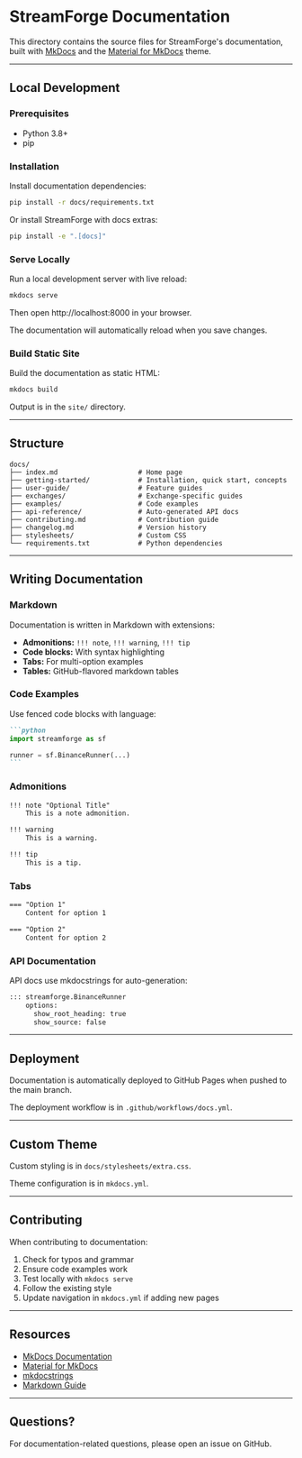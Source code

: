# StreamForge Documentation

This directory contains the source files for StreamForge's documentation, built with [MkDocs](https://www.mkdocs.org/) and the [Material for MkDocs](https://squidfunk.github.io/mkdocs-material/) theme.

---

## Local Development

### Prerequisites

- Python 3.8+
- pip

### Installation

Install documentation dependencies:

```bash
pip install -r docs/requirements.txt
```

Or install StreamForge with docs extras:

```bash
pip install -e ".[docs]"
```

### Serve Locally

Run a local development server with live reload:

```bash
mkdocs serve
```

Then open http://localhost:8000 in your browser.

The documentation will automatically reload when you save changes.

### Build Static Site

Build the documentation as static HTML:

```bash
mkdocs build
```

Output is in the `site/` directory.

---

## Structure

```
docs/
├── index.md                    # Home page
├── getting-started/            # Installation, quick start, concepts
├── user-guide/                 # Feature guides
├── exchanges/                  # Exchange-specific guides
├── examples/                   # Code examples
├── api-reference/              # Auto-generated API docs
├── contributing.md             # Contribution guide
├── changelog.md                # Version history
├── stylesheets/                # Custom CSS
└── requirements.txt            # Python dependencies
```

---

## Writing Documentation

### Markdown

Documentation is written in Markdown with extensions:

- **Admonitions:** `!!! note`, `!!! warning`, `!!! tip`
- **Code blocks:** With syntax highlighting
- **Tabs:** For multi-option examples
- **Tables:** GitHub-flavored markdown tables

### Code Examples

Use fenced code blocks with language:

````markdown
```python
import streamforge as sf

runner = sf.BinanceRunner(...)
```
````

### Admonitions

```markdown
!!! note "Optional Title"
    This is a note admonition.

!!! warning
    This is a warning.

!!! tip
    This is a tip.
```

### Tabs

```markdown
=== "Option 1"
    Content for option 1

=== "Option 2"
    Content for option 2
```

### API Documentation

API docs use mkdocstrings for auto-generation:

```markdown
::: streamforge.BinanceRunner
    options:
      show_root_heading: true
      show_source: false
```

---

## Deployment

Documentation is automatically deployed to GitHub Pages when pushed to the main branch.

The deployment workflow is in `.github/workflows/docs.yml`.

---

## Custom Theme

Custom styling is in `docs/stylesheets/extra.css`.

Theme configuration is in `mkdocs.yml`.

---

## Contributing

When contributing to documentation:

1. Check for typos and grammar
2. Ensure code examples work
3. Test locally with `mkdocs serve`
4. Follow the existing style
5. Update navigation in `mkdocs.yml` if adding new pages

---

## Resources

- [MkDocs Documentation](https://www.mkdocs.org/)
- [Material for MkDocs](https://squidfunk.github.io/mkdocs-material/)
- [mkdocstrings](https://mkdocstrings.github.io/)
- [Markdown Guide](https://www.markdownguide.org/)

---

## Questions?

For documentation-related questions, please open an issue on GitHub.

